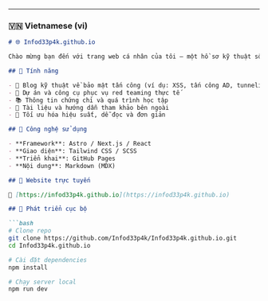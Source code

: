 
---

### 🇻🇳 Vietnamese (vi)
```markdown
# 🌐 Infod33p4k.github.io

Chào mừng bạn đến với trang web cá nhân của tôi — một hồ sơ kỹ thuật số để giới thiệu các blog, dự án, chứng chỉ và nghiên cứu về an ninh mạng, kiểm thử xâm nhập và phát triển full-stack.

## 📌 Tính năng

- 📝 Blog kỹ thuật về bảo mật tấn công (ví dụ: XSS, tấn công AD, tunneling)
- 💼 Dự án và công cụ phục vụ red teaming thực tế
- 📚 Thông tin chứng chỉ và quá trình học tập
- 🔗 Tài liệu và hướng dẫn tham khảo bên ngoài
- 🌙 Tối ưu hóa hiệu suất, dễ đọc và đơn giản

## 🚀 Công nghệ sử dụng

- **Framework**: Astro / Next.js / React
- **Giao diện**: Tailwind CSS / SCSS
- **Triển khai**: GitHub Pages
- **Nội dung**: Markdown (MDX)

## 📄 Website trực tuyến

🔗 [https://infod33p4k.github.io](https://infod33p4k.github.io)

## 📁 Phát triển cục bộ

```bash
# Clone repo
git clone https://github.com/Infod33p4k/Infod33p4k.github.io.git
cd Infod33p4k.github.io

# Cài đặt dependencies
npm install

# Chạy server local
npm run dev
